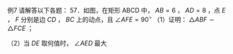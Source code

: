 例7 请解答以下各题： 57．如图，在矩形 ABCD 中， $A B { = } 6$ ， $A D { = } 8$ ，点 $E$ ， $F$ 分别是边 $C D$ ， $B C$ 上的动点，且 $\angle A F E { = } 9 0 ^ { \circ }$
（1）证明： $\triangle A B F \sim \triangle F C E$ ；

（2）当 $D E$ 取何值时， $\angle A E D$ 最大
